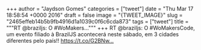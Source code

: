 
+++
author = "Jaydson Gomes"
categories = ["tweet"]
date = "Thu Mar 17 18:58:54 +0000 2016"
draft = false
image = "{TWEET_IMAGE}"
slug = "2465effeb14b5b9fb4916d1a1039c0f6c6cda873"
tags = ["tweet"]
title = """RT @braziljs: O #WoMakers..."""
+++
RT @braziljs: O #WoMakersCode, um evento filiado à BrazilJS acontecerá neste sábado, em 3 cidades diferentes pelo país!! https://t.co/G2BNw…
